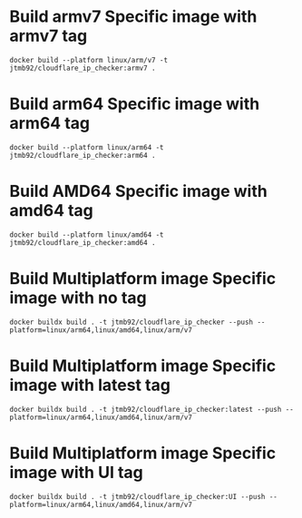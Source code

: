 # Build armv7 Specific image with armv7 tag 
    docker build --platform linux/arm/v7 -t jtmb92/cloudflare_ip_checker:armv7 .
# Build arm64 Specific image with arm64 tag 
    docker build --platform linux/arm64 -t jtmb92/cloudflare_ip_checker:arm64 .
# Build AMD64 Specific image with amd64 tag 
    docker build --platform linux/amd64 -t jtmb92/cloudflare_ip_checker:amd64 .
# Build Multiplatform image Specific image with no tag 
    docker buildx build . -t jtmb92/cloudflare_ip_checker --push --platform=linux/arm64,linux/amd64,linux/arm/v7
# Build Multiplatform image Specific image with latest tag 
    docker buildx build . -t jtmb92/cloudflare_ip_checker:latest --push --platform=linux/arm64,linux/amd64,linux/arm/v7
# Build Multiplatform image Specific image with UI tag
    docker buildx build . -t jtmb92/cloudflare_ip_checker:UI --push --platform=linux/arm64,linux/amd64,linux/arm/v7
